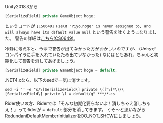 Unity2018.3から

```csharp
[SerializeField] private GameObject hoge;
```

というコードが `[CS0649] Field 'Piyo.hoge' is never assigned to, and will always have its default value null` という警告を吐くようになりました。
警告の詳細は[こちら(CS0649)](https://docs.microsoft.com/ja-jp/dotnet/csharp/misc/cs0649)。

冷静に考えると、今まで警告が出てなかった方がおかしいのですが、
(Unityがコンパイラに手を入れていたため出ていなかった)
なにはともあれ、ちゃんと初期化して警告を消してあげましょう。

```csharp
[SerializeField] private GameObject hoge = default;
```

.NET4.xなら、以下のsedで一気に消せます。

```shell
sed -i '' -e "s/\[SerializeField\] private \([^;]*\)/\[SerializeField\] private \1 = default/g" ***/*.cs
```

Rider使いの方、Riderでは「そんな初期化要らないよ！消しちゃえ消しちゃえ！」ってRiderが `= default` 部分を消してきます。
くそ〜と思いながらRedundantDefaultMemberInitializerをDO_NOT_SHOWにしましょう。
